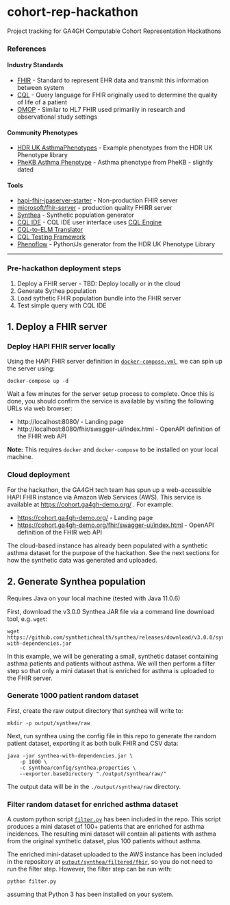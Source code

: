 # cohort-rep-hackathon
Project tracking for GA4GH Computable Cohort Representation Hackathons

### References

#### Industry Standards
- [FHIR](https://www.hl7.org/fhir/) - Standard to represent EHR data and transmit this information between system
- [CQL](https://cql.hl7.org/) - Query language for FHIR originally used to determine the quality of life of a patient
- [OMOP](https://www.ohdsi.org/data-standardization/the-common-data-model/) - Similar to HL7 FHIR used primariliy in research and observational study settings

#### Community Phenotypes
- [HDR UK AsthmaPhenotypes](https://phenotypes.healthdatagateway.org/phenotypes/?search=Asthma&tagids=&search_form=basic-form&page=1) - Example phenotypes from the HDR UK Phenotype library
- [PheKB Asthma Phenotype](https://phekb.org/phenotype/asthma) - Asthma phenotype from PheKB - slightly dated

#### Tools
- [hapi-fhir-jpaserver-starter](https://github.com/hapifhir/hapi-fhir-jpaserver-starter) - Non-production FHIR server
- [microsoft/fhir-server](https://github.com/microsoft/fhir-server) - production quality FHIRR server
- [Synthea](https://github.com/synthetichealth/synthea) - Synthetic population generator
- [CQL IDE](https://cql-runner.dataphoria.org/) - CQL IDE user interface uses [CQL Engine](https://github.com/DBCG/cql_engine)
- [CQL-to-ELM Translator](https://github.com/cqframework/clinical_quality_language/blob/master/Src/java/cql-to-elm/OVERVIEW.md)
- [CQL Testing Framework](https://github.com/AHRQ-CDS/CQL-Testing-Framework)
- [Phenoflow](https://kclhi.org/phenoflow/) - Python/Js generator from the HDR UK Phenotype Library

----

### Pre-hackathon deployment steps
1. Deploy a FHIR server - TBD: Deploy locally or in the cloud
2. Generate Sythea population
3. Load sythetic FHIR population bundle into the FHIR server
4. Test simple query with CQL IDE

## 1. Deploy a FHIR server

### Deploy HAPI FHIR server locally

Using the HAPI FHIR server definition in [`docker-compose.yml`](./docker-compose.yml), we can spin up the server using:
```
docker-compose up -d
```

Wait a few minutes for the server setup process to complete. Once this is done, you should confirm the service is available by visiting the following URLs via web browser:
* http://localhost:8080/ - Landing page
* http://localhost:8080/fhir/swagger-ui/index.html - OpenAPI definition of the FHIR web API 

**Note:** This requires `docker` and `docker-compose` to be installed on your local machine.

### Cloud deployment

For the hackathon, the GA4GH tech team has spun up a web-accessible HAPI FHIR instance via Amazon Web Services (AWS). This service is available at https://cohort.ga4gh-demo.org/ . For example:
* https://cohort.ga4gh-demo.org/ - Landing page
* https://cohort.ga4gh-demo.org/fhir/swagger-ui/index.html - OpenAPI definition of the FHIR web API

The cloud-based instance has already been populated with a synthetic asthma dataset for the purpose of the hackathon. See the next sections for how the synthetic data was generated and uploaded.

## 2. Generate Synthea population

Requires Java on your local machine (tested with Java 11.0.6)

First, download the v3.0.0 Synthea JAR file via a command line download tool, e.g. `wget`:
```
wget https://github.com/synthetichealth/synthea/releases/download/v3.0.0/synthea-with-dependencies.jar
```

In this example, we will be generating a small, synthetic dataset containing asthma patients and patients without asthma. We will then perform a filter step so that only a mini dataset that is enriched for asthma is uploaded to the FHIR server.

### Generate 1000 patient random dataset

First, create the raw output directory that synthea will write to:
```
mkdir -p output/synthea/raw
```

Next, run synthea using the config file in this repo to generate the random patient dataset, exporting it as both bulk FHIR and CSV data:
```
java -jar synthea-with-dependencies.jar \
    -p 1000 \
    -c synthea/config/synthea.properties \
    --exporter.baseDirectory "./output/synthea/raw/"
```

The output data will be in the `./output/synthea/raw` directory.

### Filter random dataset for enriched asthma dataset

A custom python script [`filter.py`](./filter.py) has been included in the repo. This script produces a mini dataset of 100+ patients that are enriched for asthma incidences. The resulting mini dataset will contain all patients with asthma from the original synthetic dataset, plus 100 patients without asthma.

The enriched mini-dataset uploaded to the AWS instance has been included in the repository at [`output/synthea/filtered/fhir`](./output/synthea/filtered/fhir), so you do not need to run the filter step. However, the filter step can be run with:
```
python filter.py
```

assuming that Python 3 has been installed on your system.
